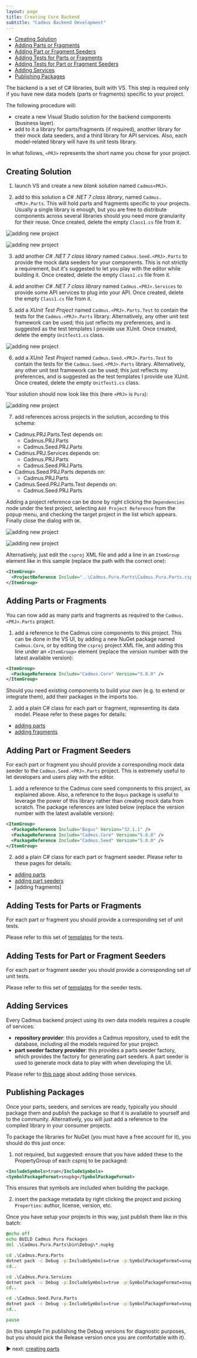 ```yaml
---
layout: page
title: Creating Core Backend
subtitle: "Cadmus Backend Development"
---
```


- [Creating Solution](#creating-solution)
- [Adding Parts or Fragments](#adding-parts-or-fragments)
- [Adding Part or Fragment Seeders](#adding-part-or-fragment-seeders)
- [Adding Tests for Parts or Fragments](#adding-tests-for-parts-or-fragments)
- [Adding Tests for Part or Fragment Seeders](#adding-tests-for-part-or-fragment-seeders)
- [Adding Services](#adding-services)
- [Publishing Packages](#publishing-packages)

The backend is a set of C# libraries, built with VS. This step is required only if you have new data models (parts or fragments) specific to your project.

The following procedure will:

- create a new Visual Studio solution for the backend components (business layer).
- add to it a library for parts/fragments (if required), another library for their mock data seeders, and a third library for API services. Also, each model-related library will have its unit tests library.

In what follows, `<PRJ>` represents the short name you chose for your project.

## Creating Solution

1. launch VS and create a new _blank solution_ named `Cadmus<PRJ>`.

2. add to this solution a _C# .NET 7 class library_, named `Cadmus.<PRJ>.Parts`. This will hold parts and fragments specific to your projects. Usually a single library is enough, but you are free to distribute components across several libraries should you need more granularity for their reuse. Once created, delete the empty `Class1.cs` file from it.

![adding new project](../../img/cadmus/a01_add-new-project.png)

![adding new project](../../img/cadmus/a02_add-new-project.png)

3. add another _C# .NET 7 class library_ named `Cadmus.Seed.<PRJ>.Parts` to provide the mock data seeders for your components. This is not strictly a requirement, but it's suggested to let you play with the editor while building it. Once created, delete the empty `Class1.cs` file from it.

4. add another _C# .NET 7 class library_ named `Cadmus.<PRJ>.Services` to provide some API services to plug into your API. Once created, delete the empty `Class1.cs` file from it.

5. add a _XUnit Test Project_ named `Cadmus.<PRJ>.Parts.Test` to contain the tests for the `Cadmus.<PRJ>.Parts` library. Alternatively, any other unit test framework can be used; this just reflects my preferences, and is suggested as the test templates I provide use XUnit. Once created, delete the empty `UnitTest1.cs` class.

![adding new project](../../img/cadmus/a03_add-new-xunit-project.png)

6. add a _XUnit Test Project_ named `Cadmus.Seed.<PRJ>.Parts.Test` to contain the tests for the `Cadmus.Seed.<PRJ>.Parts` library. Alternatively, any other unit test framework can be used; this just reflects my preferences, and is suggested as the test templates I provide use XUnit. Once created, delete the empty `UnitTest1.cs` class.

Your solution should now look like this (here `<PRJ>` is `Pura`):

![adding new project](../../img/cadmus/a04_solution.png)

7. add references across projects in the solution, according to this schema:

- Cadmus.PRJ.Parts.Test depends on:
  - Cadmus.PRJ.Parts
  - Cadmus.Seed.PRJ.Parts
- Cadmus.PRJ.Services depends on:
  - Cadmus.PRJ.Parts
  - Cadmus.Seed.PRJ.Parts
- Cadmus.Seed.PRJ.Parts depends on:
  - Cadmus.PRJ.Parts
- Cadmus.Seed.PRJ.Parts.Test depends on:
  - Cadmus.Seed.PRJ.Parts

Adding a project reference can be done by right clicking the `Dependencies` node under the test project, selecting `Add Project Reference` from the popup menu, and checking the target project in the list which appears. Finally close the dialog with `OK`.

![adding new project](../../img/cadmus/a05_project-deps.png)

![adding new project](../../img/cadmus/a06_project-deps.png)

Alternatively, just edit the `csproj` XML file and add a line in an `ItemGroup` element like in this sample (replace the path with the correct one):

```xml
<ItemGroup>
  <ProjectReference Include="..\Cadmus.Pura.Parts\Cadmus.Pura.Parts.csproj" />
</ItemGroup>
```

## Adding Parts or Fragments

You can now add as many parts and fragments as required to the `Cadmus.<PRJ>.Parts` project.

1. add a reference to the Cadmus core components to this project. This can be done in the VS UI, by adding a new NuGet package named `Cadmus.Core`, or by editing the `csproj` project XML file, and adding this line under an `<ItemGroup>` element (replace the version number with the latest available version):

```xml
<ItemGroup>
  <PackageReference Include="Cadmus.Core" Version="5.0.0" />
</ItemGroup>
```

Should you need existing components to build your own (e.g. to extend or integrate them), add their packages in the imports too.

2. add a plain C# class for each part or fragment, representing its data model. Please refer to these pages for details:

- [adding parts](backend-part.md)
- [adding fragments](backend-fragment.md)

## Adding Part or Fragment Seeders

For each part or fragment you should provide a corresponding mock data seeder to the `Cadmus.Seed.<PRJ>.Parts` project. This is extremely useful to let developers and users play with the editor.

1. add a reference to the Cadmus core seed components to this project, as explained above. Also, a reference to the `Bogus` package is useful to leverage the power of this library rather than creating mock data from scratch. The package references are listed below (replace the version number with the latest available version):

```xml
<ItemGroup>
  <PackageReference Include="Bogus" Version="32.1.1" />
  <PackageReference Include="Cadmus.Core" Version="5.0.0" />
  <PackageReference Include="Cadmus.Seed" Version="5.0.0" />
</ItemGroup>
```

2. add a plain C# class for each part or fragment seeder. Please refer to these pages for details:

- [adding parts](../backend-part.md)
- [adding part seeders](../dev/backend-part-seeder.md)
- [adding fragments]

## Adding Tests for Parts or Fragments

For each part or fragment you should provide a corresponding set of unit tests.

Please refer to this set of [templates](../adding-parts.md#test-templates) for the tests.

## Adding Tests for Part or Fragment Seeders

For each part or fragment seeder you should provide a corresponding set of unit tests.

Please refer to this set of [templates](../adding-parts.md#adding-tests-for-part-or-fragment-seeders) for the seeder tests.

## Adding Services

Every Cadmus backend project using its own data models requires a couple of services:

- **repository provider**: this provides a Cadmus repository, used to edit the database, including all the models required for your project.
- **part seeder factory provider**: this provides a parts seeder factory, which provides the factory for generating part seeders. A part seeder is used to generate mock data to play with when developing the UI.

Please refer to [this page](backend-core-svc.md) about adding those services.

## Publishing Packages

Once your parts, seeders, and services are ready, typically you should package them and publish the package so that it is available to yourself and to the community. Alternatively, you will just add a reference to the compiled library in your consumer projects.

To package the libraries for NuGet (you must have a free account for it), you should do this just once:

1. not required, but suggested: ensure that you have added these to the PropertyGroup of each csproj to be packaged:

```xml
<IncludeSymbols>true</IncludeSymbols>
<SymbolPackageFormat>snupkg</SymbolPackageFormat>
```

This ensures that symbols are included when building the package.

2. insert the package metadata by right clicking the project and picking `Properties`: author, license, version, etc.

Once you have setup your projects in this way, just publish them like in this batch:

```bat
@echo off
echo BUILD Cadmus Pura Packages
del .\Cadmus.Pura.Parts\bin\Debug\*.nupkg

cd .\Cadmus.Pura.Parts
dotnet pack -c Debug -p:IncludeSymbols=true -p:SymbolPackageFormat=snupkg
cd..

cd .\Cadmus.Pura.Services
dotnet pack -c Debug -p:IncludeSymbols=true -p:SymbolPackageFormat=snupkg
cd..

cd .\Cadmus.Seed.Pura.Parts
dotnet pack -c Debug -p:IncludeSymbols=true -p:SymbolPackageFormat=snupkg
cd..

pause
```

(in this sample I'm publishing the Debug versions for diagnostic purposes, but you should pick the Release version once you are comfortable with it).

▶️ next: [creating parts](backend-part.md)

